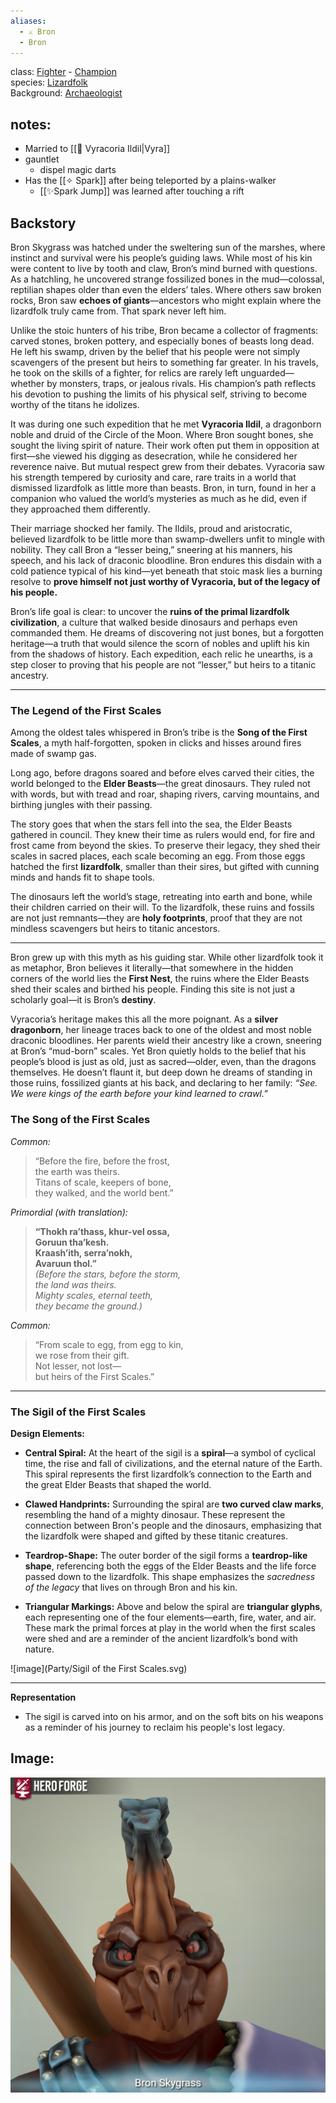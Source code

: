 ```yaml
---
aliases:
  - ⚔️ Bron
  - Bron
---
```


class: [Fighter](https://roll20.net/compendium/dnd5e/Fighter#content) - [Champion](https://dnd5e.wikidot.com/fighter:champion) <br/>
species: [Lizardfolk](https://dnd5e.wikidot.com/lineage:lizardfolk) <br/>
Background: [Archaeologist](https://dnd5e.wikidot.com/background:archaeologist)<br/>
## notes:
* Married to [[🍃 Vyracoria Ildil|Vyra]]
* gauntlet
	* dispel magic darts
* Has the [[✧ Spark]] after being teleported by a plains-walker
	* [[✨Spark Jump]] was learned after touching a rift

## Backstory

Bron Skygrass was hatched under the sweltering sun of the marshes, where instinct and survival were his people’s guiding laws. While most of his kin were content to live by tooth and claw, Bron’s mind burned with questions. As a hatchling, he uncovered strange fossilized bones in the mud—colossal, reptilian shapes older than even the elders’ tales. Where others saw broken rocks, Bron saw **echoes of giants**—ancestors who might explain where the lizardfolk truly came from. That spark never left him.

Unlike the stoic hunters of his tribe, Bron became a collector of fragments: carved stones, broken pottery, and especially bones of beasts long dead. He left his swamp, driven by the belief that his people were not simply scavengers of the present but heirs to something far greater. In his travels, he took on the skills of a fighter, for relics are rarely left unguarded—whether by monsters, traps, or jealous rivals. His champion’s path reflects his devotion to pushing the limits of his physical self, striving to become worthy of the titans he idolizes.

It was during one such expedition that he met **Vyracoria Ildil**, a dragonborn noble and druid of the Circle of the Moon. Where Bron sought bones, she sought the living spirit of nature. Their work often put them in opposition at first—she viewed his digging as desecration, while he considered her reverence naive. But mutual respect grew from their debates. Vyracoria saw his strength tempered by curiosity and care, rare traits in a world that dismissed lizardfolk as little more than beasts. Bron, in turn, found in her a companion who valued the world’s mysteries as much as he did, even if they approached them differently.

Their marriage shocked her family. The Ildils, proud and aristocratic, believed lizardfolk to be little more than swamp-dwellers unfit to mingle with nobility. They call Bron a “lesser being,” sneering at his manners, his speech, and his lack of draconic bloodline. Bron endures this disdain with a cold patience typical of his kind—yet beneath that stoic mask lies a burning resolve to **prove himself not just worthy of Vyracoria, but of the legacy of his people.**

Bron’s life goal is clear: to uncover the **ruins of the primal lizardfolk civilization**, a culture that walked beside dinosaurs and perhaps even commanded them. He dreams of discovering not just bones, but a forgotten heritage—a truth that would silence the scorn of nobles and uplift his kin from the shadows of history. Each expedition, each relic he unearths, is a step closer to proving that his people are not “lesser,” but heirs to a titanic ancestry.

---
### **The Legend of the First Scales**

Among the oldest tales whispered in Bron’s tribe is the **Song of the First Scales**, a myth half-forgotten, spoken in clicks and hisses around fires made of swamp gas.

Long ago, before dragons soared and before elves carved their cities, the world belonged to the **Elder Beasts**—the great dinosaurs. They ruled not with words, but with tread and roar, shaping rivers, carving mountains, and birthing jungles with their passing.

The story goes that when the stars fell into the sea, the Elder Beasts gathered in council. They knew their time as rulers would end, for fire and frost came from beyond the skies. To preserve their legacy, they shed their scales in sacred places, each scale becoming an egg. From those eggs hatched the first **lizardfolk**, smaller than their sires, but gifted with cunning minds and hands fit to shape tools.

The dinosaurs left the world’s stage, retreating into earth and bone, while their children carried on their will. To the lizardfolk, these ruins and fossils are not just remnants—they are **holy footprints**, proof that they are not mindless scavengers but heirs to titanic ancestors.

---

Bron grew up with this myth as his guiding star. While other lizardfolk took it as metaphor, Bron believes it literally—that somewhere in the hidden corners of the world lies the **First Nest**, the ruins where the Elder Beasts shed their scales and birthed his people. Finding this site is not just a scholarly goal—it is Bron’s **destiny**.

Vyracoria’s heritage makes this all the more poignant. As a **silver dragonborn**, her lineage traces back to one of the oldest and most noble draconic bloodlines. Her parents wield their ancestry like a crown, sneering at Bron’s “mud-born” scales. Yet Bron quietly holds to the belief that his people’s blood is just as old, just as sacred—older, even, than the dragons themselves. He doesn’t flaunt it, but deep down he dreams of standing in those ruins, fossilized giants at his back, and declaring to her family: _“See. We were kings of the earth before your kind learned to crawl.”_

### **The Song of the First Scales**

_Common:_

> “Before the fire, before the frost,  
> the earth was theirs.  
> Titans of scale, keepers of bone,  
> they walked, and the world bent.”

_Primordial (with translation):_

> **“Thokh ra’thass, khur-vel ossa,  
> Goruun tha’kesh.  
> Kraash’ith, serra’nokh,  
> Avaruun thol.”**  
> _(Before the stars, before the storm,  
> the land was theirs.  
> Mighty scales, eternal teeth,  
> they became the ground.)_

_Common:_

> “From scale to egg, from egg to kin,  
> we rose from their gift.  
> Not lesser, not lost—  
> but heirs of the First Scales.”

---

### **The Sigil of the First Scales**

**Design Elements:**

- **Central Spiral:** At the heart of the sigil is a **spiral**—a symbol of cyclical time, the rise and fall of civilizations, and the eternal nature of the Earth. This spiral represents the first lizardfolk’s connection to the Earth and the great Elder Beasts that shaped the world.
    
- **Clawed Handprints:** Surrounding the spiral are **two curved claw marks**, resembling the hand of a mighty dinosaur. These represent the connection between Bron's people and the dinosaurs, emphasizing that the lizardfolk were shaped and gifted by these titanic creatures.
    
- **Teardrop-Shape:** The outer border of the sigil forms a **teardrop-like shape**, referencing both the eggs of the Elder Beasts and the life force passed down to the lizardfolk. This shape emphasizes the _sacredness of the legacy_ that lives on through Bron and his kin.
    
- **Triangular Markings:** Above and below the spiral are **triangular glyphs**, each representing one of the four elements—earth, fire, water, and air. These mark the primal forces at play in the world when the first scales were shed and are a reminder of the ancient lizardfolk’s bond with nature.
    
![image](Party/Sigil of the First Scales.svg)

---

**Representation**

- The sigil is carved into on his armor, and on the soft bits on his weapons as a reminder of his journey to reclaim his people's lost legacy.

## Image:

![image](Bron.png)
